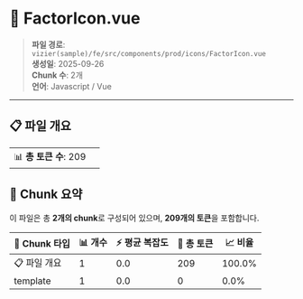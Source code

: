 # 📄 FactorIcon.vue

> **파일 경로**: `vizier(sample)/fe/src/components/prod/icons/FactorIcon.vue`  
> **생성일**: 2025-09-26  
> **Chunk 수**: 2개  
> **언어**: Javascript / Vue
---


## 📋 파일 개요

| | |
|--|--|
| 📊 **총 토큰 수**: 209 |  |






## 🧩 Chunk 요약

이 파일은 총 **2개의 chunk**로 구성되어 있으며, **209개의 토큰**을 포함합니다.

| 🧩 Chunk 타입 | 📊 개수 | ⚡ 평균 복잡도 | 📝 총 토큰 | 📈 비율 |
|---------------|--------|-------------|----------|--------|
| 📋 파일 개요 | 1 | 0.0 | 209 | 100.0% |
| template | 1 | 0.0 | 0 | 0.0% |

